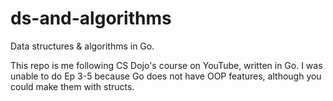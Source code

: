 # ds-and-algorithms

Data structures & algorithms in Go.

This repo is me following CS Dojo's course on YouTube, written in Go. I was unable to do Ep 3-5 because Go does not have OOP features, although you could make them with structs.

